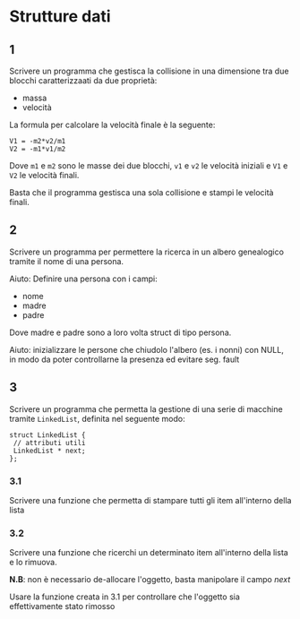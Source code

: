 # Strutture dati

## 1

Scrivere un programma che gestisca la collisione in una dimensione tra due blocchi caratterizzaati da due proprietà: 
- massa
- velocità

La formula per calcolare la velocità finale è la seguente:

```
V1 = -m2*v2/m1
V2 = -m1*v1/m2
```

Dove `m1` e `m2` sono le masse dei due blocchi, `v1` e `v2` le velocità iniziali  e `V1` e `V2` le velocità finali.
 
Basta che il programma gestisca una sola collisione e stampi le velocità finali.

## 2

Scrivere un programma per permettere la ricerca in un albero genealogico tramite il nome di una persona. 

Aiuto: Definire una persona con i campi: 
- nome
- madre
- padre
  
Dove madre e padre sono a loro volta struct di tipo persona.

Aiuto: inizializzare le persone che chiudolo l'albero (es. i nonni) con NULL, in modo da poter controllarne la presenza ed evitare seg. fault 

## 3

Scrivere un programma che permetta la gestione di una serie di macchine tramite `LinkedList`, definita nel seguente modo: 

```
struct LinkedList {
 // attributi utili
 LinkedList * next; 
}; 
```

### 3.1
Scrivere una funzione che permetta di stampare tutti gli item all'interno della lista

### 3.2
Scrivere una funzione che ricerchi un determinato item all'interno della lista e lo rimuova. 

**N.B**: non è necessario de-allocare l'oggetto, basta manipolare il campo *next*

Usare la funzione creata in 3.1 per controllare che l'oggetto sia effettivamente stato rimosso

